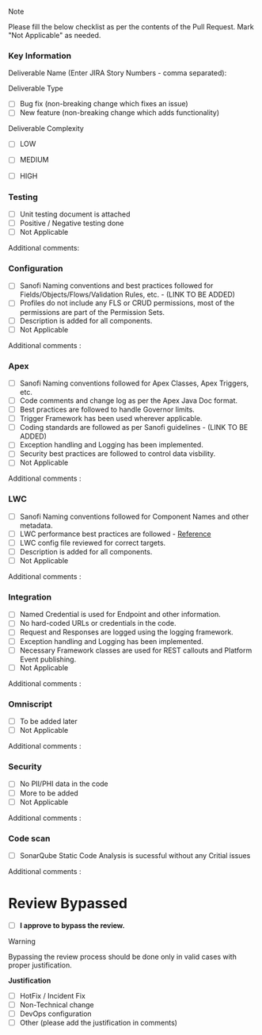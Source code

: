> [!NOTE]
> Please fill the below checklist as per the contents of the Pull Request. 
> Mark "Not Applicable" as needed.

### Key Information

Deliverable Name (Enter JIRA Story Numbers - comma separated):

Deliverable Type

- [ ] Bug fix (non-breaking change which fixes an issue)
- [ ] New feature (non-breaking change which adds functionality)

Deliverable Complexity

- [ ] LOW
- [ ] MEDIUM
- [ ] HIGH


### Testing

- [ ] Unit testing document is attached
- [ ] Positive / Negative testing done
- [ ] Not Applicable

Additional comments: 

### Configuration

- [ ] Sanofi Naming conventions and best practices followed for Fields/Objects/Flows/Validation Rules, etc.  - (LINK TO BE ADDED)
- [ ] Profiles do not include any FLS or CRUD permissions, most of the permissions are part of the Permission Sets.
- [ ] Description is added for all components.
- [ ] Not Applicable

Additional comments : 

### Apex

- [ ] Sanofi Naming conventions followed for Apex Classes, Apex Triggers, etc.
- [ ] Code comments and change log as per the Apex Java Doc format.
- [ ] Best practices are followed to handle Governor limits. 
- [ ] Trigger Framework has been used wherever applicable.
- [ ] Coding standards are followed as per Sanofi guidelines - (LINK TO BE ADDED)
- [ ] Exception handling and Logging has been implemented.
- [ ] Security best practices are followed to control data visbility.
- [ ] Not Applicable

Additional comments : 

### LWC

- [ ] Sanofi Naming conventions followed for Component Names and other metadata.
- [ ] LWC performance best practices are followed - [Reference](https://developer.salesforce.com/blogs/2020/06/lightning-web-components-performance-best-practices)
- [ ] LWC config file reviewed for correct targets.
- [ ] Description is added for all components.
- [ ] Not Applicable

Additional comments : 

### Integration

- [ ] Named Credential is used for Endpoint and other information.
- [ ] No hard-coded URLs or credentials in the code.
- [ ] Request and Responses are logged using the logging framework.
- [ ] Exception handling and Logging has been implemented.
- [ ] Necessary Framework classes are used for REST callouts and Platform Event publishing.
- [ ] Not Applicable

Additional comments : 

### Omniscript

- [ ] To be added later
- [ ] Not Applicable

Additional comments : 

### Security

- [ ] No PII/PHI data in the code
- [ ] More to be added
- [ ] Not Applicable

Additional comments : 

### Code scan

- [ ] SonarQube Static Code Analysis is sucessful without any Critial issues

Additional comments : 

# Review Bypassed

- [ ] **I approve to bypass the review.**

> [!WARNING]
> Bypassing the review process should be done only in valid cases with proper justification.

**Justification**

- [ ] HotFix / Incident Fix
- [ ] Non-Technical change
- [ ] DevOps configuration
- [ ] Other (please add the justification in comments)
